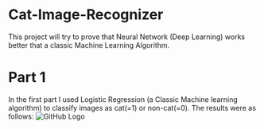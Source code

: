 # Cat-Image-Recognizer
This project will try to prove that Neural Network (Deep Learning) works better that a classic Machine Learning Algorithm.
# Part 1
In the first part I used Logistic Regression (a Classic Machine learning algorithm) to classify images as cat(=1) or non-cat(=0).
The results were as follows:
![GitHub Logo](/Screenshot_1.png)
